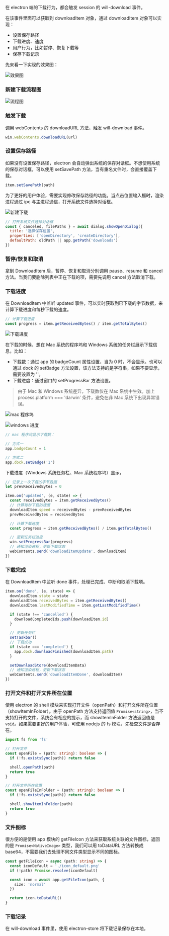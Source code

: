 在 electron 端的下载行为，都会触发 session 的 will-download 事件。

在该事件里面可以获取到 downloadItem 对象，通过 downloadItem 对象可以实现：

- 设置保存路径
- 下载进度、速度
- 用户行为，比如暂停、恢复下载等
- 保存下载记录

先来看一下实现的效果图：

![效果图](./demo.png)
  
### 新建下载流程图

![流程图](./flow_chart.png)

### 触发下载

调用 webContents 的 downloadURL 方法，触发 will-download 事件。

```js
win.webContents.downloadURL(url)
```

### 设置保存路径

如果没有设置保存路径，electron 会自动弹出系统的保存对话框。不想使用系统的保存对话框，可以使用 setSavePath 方法，当有重名文件时，会直接覆盖下载。

```js
item.setSavePath(path)
```

为了更好的用户体验，需要实现修改保存路径的功能。当点击位置输入框时，渲染进程通过 ipc 与主进程通信，打开系统文件选择对话框。

![新建下载](./new_download.png)

```js
// 打开系统文件选择对话框
const { canceled, filePaths } = await dialog.showOpenDialog({
  title: '选择保存位置',
  properties: ['openDirectory', 'createDirectory'],
  defaultPath: oldPath || app.getPath('downloads')
})
```

### 暂停/恢复和取消

拿到 DownloadItem 后，暂停、恢复和取消分别调用 pause、resume 和 cancel 方法。当我们要删除列表中正在下载的项，需要先调用 cancel 方法取消下载。

### 下载进度

在 DownloadItem 中监听 updated 事件，可以实时获取到已下载的字节数据，来计算下载进度和每秒下载的速度。

```js
// 计算下载进度
const progress = item.getReceivedBytes() / item.getTotalBytes()
```

![下载进度](./download_progress.png)

在下载的时候，想在 Mac 系统的程序坞和 Windows 系统的任务栏展示下载信息，比如：
 - 下载数：通过 app 的 badgeCount 属性设置，当为 0 时，不会显示。也可以通过 dock 的 setBadge 方法设置，该方法支持的是字符串，如果不要显示，需要设置为 ''。
 - 下载进度：通过窗口的 setProgressBar 方法设置。

> 由于 Mac 和 Windows 系统差异，下载数仅在 Mac 系统中生效。加上 process.platform === 'darwin' 条件，避免在非 Mac 系统下出现异常错误。

![mac 程序坞](./mac_download_progress.png)

![windows 进度](./windows_progress.png)

```js
// mac 程序坞显示下载数：

// 方式一
app.badgeCount = 1

// 方式二
app.dock.setBadge('1')
```

下载进度（Windows 系统任务栏、Mac 系统程序坞）显示，

```js
// 记录上一次下载的字节数据
let prevReceivedBytes = 0

item.on('updated', (e, state) => {
  const receivedBytes = item.getReceivedBytes()
  // 计算每秒下载的速度
  downloadItem.speed = receivedBytes - prevReceivedBytes
  prevReceivedBytes = receivedBytes

  // 计算下载进度
  const progress = item.getReceivedBytes() / item.getTotalBytes()

  // 更新任务栏进度
  win.setProgressBar(progress)
  // 通知渲染进程，更新下载状态
  webContents.send('downloadItemUpdate', downloadItem)
})
```

### 下载完成

在 DownloadItem 中监听 done 事件，处理已完成、中断和取消下载项。

```js
item.on('done', (e, state) => {
  downloadItem.state = state
  downloadItem.receivedBytes = item.getReceivedBytes()
  downloadItem.lastModifiedTime = item.getLastModifiedTime()

  if (state !== 'cancelled') {
    downloadCompletedIds.push(downloadItem.id)
  }

  // 更新任务栏
  setTaskbar()
  // 下载成功
  if (state === 'completed') {
    app.dock.downloadFinished(downloadItem.path)
  }

  setDownloadStore(downloadItemData)
  // 通知渲染进程，更新下载状态
  webContents.send('downloadItemDone', downloadItem)
})
```

### 打开文件和打开文件所在位置

使用 electron 的 shell 模块来实现打开文件（openPath）和打开文件所在位置（showItemInFolder）。由于 openPath 方法支持返回值 `Promise<string>`，当不支持打开的文件，系统会有相应的提示，而 showItemInFolder 方法返回值是 `void`。如果需要更好的用户体验，可使用 nodejs 的 fs 模块，先检查文件是否存在。

```ts
import fs from 'fs'

// 打开文件
const openFile = (path: string): boolean => {
  if (!fs.existsSync(path)) return false

  shell.openPath(path)
  return true
}

// 打开文件所在位置
const openFileInFolder = (path: string): boolean => {
  if (!fs.existsSync(path)) return false

  shell.showItemInFolder(path)
  return true
}
```

### 文件图标

很方便的是使用 app 模块的 getFileIcon 方法来获取系统关联的文件图标，返回的是 `Promise<NativeImage>` 类型，我们可以用 toDataURL 方法转换成 base64，不需要我们去处理不同文件类型显示不同的图标。

```ts
const getFileIcon = async (path: string) => {
  const iconDefault = './icon_default.png'
  if (!path) Promise.resolve(iconDefault)

  const icon = await app.getFileIcon(path, {
    size: 'normal'
  })

  return icon.toDataURL()
}
```

### 下载记录

在 will-download 事件里，使用 electron-store 将下载记录保存在本地。
